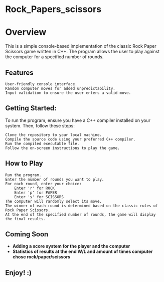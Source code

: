 # Rock_Papers_scissors


# Overview

This is a simple console-based implementation of the classic Rock Paper Scissors game written in C++. The program allows the user to play against the computer for a specified number of rounds.

## Features

    User-friendly console interface.
    Random computer moves for added unpredictability.
    Input validation to ensure the user enters a valid move.


## Getting Started:

To run the program, ensure you have a C++ compiler installed on your system. Then, follow these steps:
    
    Clone the repository to your local machine.
    Compile the source code using your preferred C++ compiler.
    Run the compiled executable file.
    Follow the on-screen instructions to play the game.

## How to Play
    
    Run the program.
    Enter the number of rounds you want to play.
    For each round, enter your choice:
        Enter 'r' for ROCK
        Enter 'p' for PAPER
        Enter 's' for SCISSORS
    The computer will randomly select its move.
    The winner of each round is determined based on the classic rules of Rock Paper Scissors.
    At the end of the specified number of rounds, the game will display the final results.

## Coming Soon

- **Adding a score system for the player and the computer**
- **Statistics of results at the end W/L and amount of times computer chose rock/paper/scissors**

    


## Enjoy! :)
